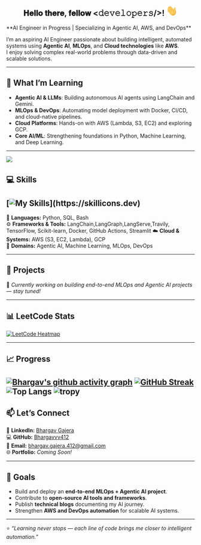 <!-- Add a banner here if you’d like -->
<!-- ![GitHub Banner](https://user-images.githubusercontent.com/12345678/banner.png) -->
<div align="center">
<h2> 𝐇𝐞𝐥𝐥𝐨 𝐭𝐡𝐞𝐫𝐞, 𝐟𝐞𝐥𝐥𝐨𝐰 <𝚍𝚎𝚟𝚎𝚕𝚘𝚙𝚎𝚛𝚜/>! <img src="https://github.com/Bhargavvv412/Bhargavvv412/blob/master/gifs/Hi.gif" width="30"></h2>
</div>
**AI Engineer in Progress | Specializing in Agentic AI, AWS, and DevOps**  

I’m an aspiring AI Engineer passionate about building intelligent, automated systems using **Agentic AI**, **MLOps**, and **Cloud technologies** like **AWS**.  
I enjoy solving complex real-world problems through data-driven and scalable solutions.

---

## 🌱 What I’m Learning

- **Agentic AI & LLMs**: Building autonomous AI agents using LangChain and Gemini.  
- **MLOps & DevOps**: Automating model deployment with Docker, CI/CD, and cloud-native pipelines.  
- **Cloud Platforms**: Hands-on with AWS (Lambda, S3, EC2) and exploring GCP.  
- **Core AI/ML**: Strengthening foundations in Python, Machine Learning, and Deep Learning.  

---

![](https://komarev.com/ghpvc/?username=Bhargavvv412&color=green)

## 💻 Skills
[![My Skills](https://skillicons.dev/icons?i=js,html,css,figma,pytorch,py,anaconda,aws,c,cpp,cloudflare,docker,express,fastapi,flask,git,github,jquery,mongodb,mysql,netlify,nodejs,notion,npm,opencv,postgres,postman,r,react,sqlite,sklearn,tensorflow,vite,)](https://skillicons.dev)
---
🧠 **Languages:** Python, SQL, Bash  
⚙️ **Frameworks & Tools:** LangChain,LangGraph,LangServe,Travily, TensorFlow, Scikit-learn, Docker, GitHub Actions, Streamlit
☁️ **Cloud & Systems:** AWS (S3, EC2, Lambda), GCP  
🤖 **Domains:** Agentic AI, Machine Learning, MLOps, DevOps  

---

## 🚀 Projects  

🚧 *Currently working on building end-to-end MLOps and Agentic AI projects — stay tuned!*  

---

## 📊 LeetCode Stats  
[![LeetCode Heatmap](https://leetcard.jacoblin.cool/Bhargavvv412?theme=chartreuse&font=Antic&ext=heatmap)](https://leetcode.com/bhargavvv412/)

---

## 📈 Progress  
[![Bhargav's github activity graph](https://github-readme-activity-graph.vercel.app/graph?username=Bhargavvv412)](https://github.com/bhargavvv412/github-readme-activity-graph)
[![GitHub Streak](https://streak-stats.demolab.com?user=bhargavvv412&theme=dark)](https://git.io/streak-stats)  
![Top Langs](https://github-readme-stats.vercel.app/api/top-langs/?username=bhargavvv412&layout=compact)
![tropy](https://github-profile-trophy.vercel.app/?username=bhargavvv412&theme=dracula)
---

## 📫 Let’s Connect  

💼 **LinkedIn:** [Bhargav Gajera](https://www.linkedin.com/in/bhargav-gajera-5022a0378/)  
💻 **GitHub:** [Bhargavvv412](https://github.com/bhargavvv412)  
📧 **Email:** bhargav.gajera.412@gmail.com  
🌐 **Portfolio:** *Coming Soon!*  

---

## 🌟 Goals  

- Build and deploy an **end-to-end MLOps + Agentic AI project**.  
- Contribute to **open-source AI tools and frameworks**.  
- Publish **technical blogs** documenting my AI journey.  
- Strengthen **AWS and DevOps automation** for scalable AI systems.  

---

⭐ *“Learning never stops — each line of code brings me closer to intelligent automation.”*  
